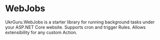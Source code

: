 # WebJobs

UkrGuru.WebJobs is a starter library for running background tasks under your ASP.NET Core website.
Supports cron and trigger Rules. Allows extensibility for any custom Action.
